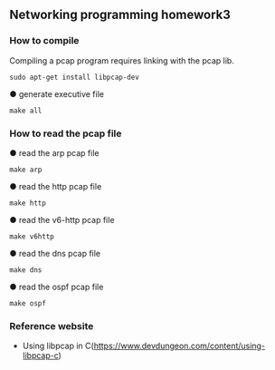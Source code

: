 ## Networking programming homework3

### How to compile

Compiling a pcap program requires linking with the pcap lib.

    sudo apt-get install libpcap-dev

● generate executive file

    make all

### How to read the pcap file

● read the arp pcap file

    make arp
    
● read the http pcap file

    make http
    
● read the v6-http pcap file

    make v6http

● read the dns pcap file

    make dns

● read the ospf pcap file
    
    make ospf

### Reference website

- Using libpcap in C(https://www.devdungeon.com/content/using-libpcap-c)
